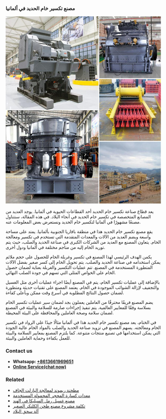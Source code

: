 <h3>مصنع تكسير خام الحديد في ألمانيا</h3><img src='1701853571.jpg' alt=''><p>يعد قطاع صناعة تكسير خام الحديد أحد القطاعات الحيوية في ألمانيا. يوجد العديد من المصانع المتخصصة في تكسير خام الحديد في أنحاء البلاد. في هذه المقالة، سنتناول مصنعًا مشهورًا في ألمانيا لتكسير خام الحديد ونستعرض بعض المعلومات عنه.</p><p>يقع مصنع تكسير خام الحديد هذا في منطقة بافاريا الجنوبية بألمانيا. يمتد على مساحة واسعة ويضم العديد من الآلات والمعدات المتقدمة التي تستخدم في تكسير ومعالجة الخام. يتعاون المصنع مع العديد من الشركات الكبرى في صناعة الحديد والصلب، حيث يتم توريد الخام إليه من مناجم مختلفة في ألمانيا ودول أخرى.</p><p>يكمن الهدف الرئيسي لهذا المصنع في تكسير وغربلة الخام للحصول على حجم ملائم يمكن استخدامه في صناعة الحديد والصلب. يتم تحويل الخام إلى كسر صغير بفضل الآلات المتطورة المستخدمة في المصنع. تتم عمليات التكسير والغربلة بعناية لضمان حصول الخام على الخواص المثلى التي تسهم في جودة الصلب النهائي.</p><p>بالإضافة إلى عمليات تكسير الخام، يتم في المصنع أيضًا اجراء عمليات أخرى مثل الغسيل والتجفيف لإزالة الشوائب الموجودة في الخام. يعتمد المصنع على تقنيات حديثة ومتطورة لضمان حصول النتائج المطلوبة في أسرع وقت ممكن وبأعلى كفاءة.</p><p>يضم المصنع فريقًا محترفًا من العاملين يعملون بجد لضمان سير عمليات تكسير الخام بسلاسة وفقًا للمعايير العالمية. يتم تنفيذ إجراءات صارمة للسلامة والبيئة في المصنع لضمان سلامة وصحة العاملين والمحافظة على البيئة المحيطة.</p><p>في الختام، يعد مصنع تكسير خام الحديد هذا في ألمانيا مثالًا جيدًا على الرواد في تكسير الخام ومعالجته. يسهم المصنع في تزويد صناعة الحديد والصلب بالمواد الخام عالية الجودة التي يمكن استخدامها في تصنيع منتجات متنوعة. كما يلتزم المصنع بمعايير السلامة والبيئة للعمل بكفاءة وحماية العاملين والبيئة.</p><h3>Contact us</h3><ul><li><strong>Whatsapp:&nbsp;<a href="https://wa.me/8613661969651">+8613661969651</a></strong></li><li><a href="https://swt.shibang-china.com/?git&amp;zhl&amp;مصنع تكسير خام الحديد في ألمانيا"><strong>Online Service(chat now)</strong></a></li></ul><h3>Related</h3><ul><li><a href='مطحنة ريموند لمعالجة البازلت الجاف.md'>مطحنة ريموند لمعالجة البازلت الجاف</a></li><li><a href='معدات كسارة المحجر المحمولة المستخدمة.md'>معدات كسارة المحجر المحمولة المستخدمة</a></li><li><a href='مصنع غسيل رمل السيليكا في الهند.md'>مصنع غسيل رمل السيليكا في الهند</a></li><li><a href='تكلفة مشروع مصنع طحن الكلنكر الصغير.md'>تكلفة مشروع مصنع طحن الكلنكر الصغير</a></li><li><a href='آلة سحق البلاد.md'>آلة سحق البلاد</a></li></ul>
